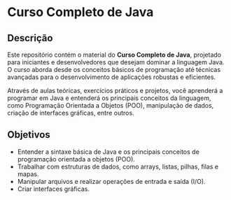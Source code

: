 # Curso Completo de Java

## Descrição

Este repositório contém o material do **Curso Completo de Java**, projetado para iniciantes e desenvolvedores que desejam dominar a linguagem Java. O curso aborda desde os conceitos básicos de programação até técnicas avançadas para o desenvolvimento de aplicações robustas e eficientes.

Através de aulas teóricas, exercícios práticos e projetos, você aprenderá a programar em Java e entenderá os principais conceitos da linguagem, como Programação Orientada a Objetos (POO), manipulação de dados, criação de interfaces gráficas, entre outros.

## Objetivos

- Entender a sintaxe básica de Java e os principais conceitos de programação orientada a objetos (POO).
- Trabalhar com estruturas de dados, como arrays, listas, pilhas, filas e mapas.
- Manipular arquivos e realizar operações de entrada e saída (I/O).
- Criar interfaces gráficas.
